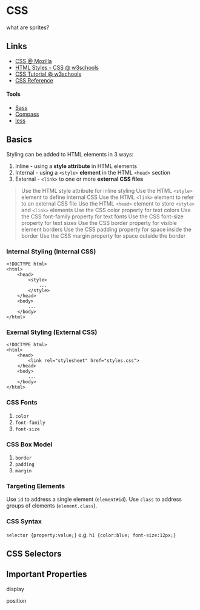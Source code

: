# CSS

what are sprites?


## Links

* [CSS @ Mozilla](https://developer.mozilla.org/en-US/docs/Web/CSS)
* [HTML Styles - CSS @ w3schools](http://www.w3schools.com/html/html_css.asp)
* [CSS Tutorial @ w3schools](http://www.w3schools.com/css/default.asp)
* [CSS Reference](http://tympanus.net/codrops/css_reference/)

#### Tools

* [Sass](http://sass-lang.com/)
* [Compass](http://compass-style.org/)
* [less](http://lesscss.org/)


## Basics

Styling can be added to HTML elements in 3 ways:

1. Inline - using a __style attribute__ in HTML elements
2. Internal - using a `<style>` __element__ in the HTML `<head>` section
3.  External - `<link>` to one or more __external CSS files__

> Use the HTML style attribute for inline styling
Use the HTML `<style>` element to define internal CSS
Use the HTML `<link>` element to refer to an external CSS file
Use the HTML `<head>` element to store `<style>` and `<link>` elements
Use the CSS color property for text colors
Use the CSS font-family property for text fonts
Use the CSS font-size property for text sizes
Use the CSS border property for visible element borders
Use the CSS padding property for space inside the border
Use the CSS margin property for space outside the border

### Internal Styling (Internal CSS)


    <!DOCTYPE html>
    <html>
        <head>
            <style>
                ...
            </style>
        </head>
        <body>
            ...
        </body>
    </html>


### Exernal Styling (External CSS)

    <!DOCTYPE html>
    <html>
        <head>
            <link rel="stylesheet" href="styles.css">
        </head>
        <body>
            ...
        </body>
    </html>

### CSS Fonts

1. `color`
2. `font-family`
3. `font-size`

### CSS Box Model

1. `border`
2. `padding`
3. `margin`

### Targeting Elements

Use `id` to address a single element (`element#id`). Use `class` to address groups of elements (`element.class`).

### CSS Syntax

`selector {property:value;}` e.g. `h1 {color:blue; font-size:12px;}`

## CSS Selectors

## Important Properties

display

position
